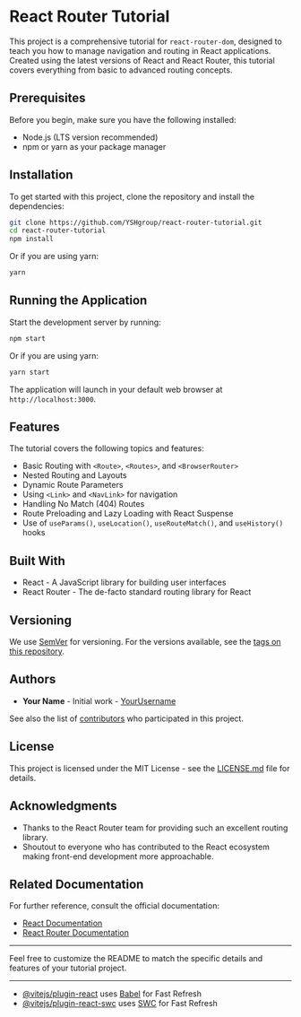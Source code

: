 # React Router Tutorial

This project is a comprehensive tutorial for `react-router-dom`, designed to teach you how to manage navigation and routing in React applications. Created using the latest versions of React and React Router, this tutorial covers everything from basic to advanced routing concepts.

## Prerequisites

Before you begin, make sure you have the following installed:

- Node.js (LTS version recommended)
- npm or yarn as your package manager

## Installation

To get started with this project, clone the repository and install the dependencies:

```sh
git clone https://github.com/YSHgroup/react-router-tutorial.git
cd react-router-tutorial
npm install
```

Or if you are using yarn:

```sh
yarn
```

## Running the Application

Start the development server by running:

```sh
npm start
```

Or if you are using yarn:

```sh
yarn start
```

The application will launch in your default web browser at `http://localhost:3000`.

## Features

The tutorial covers the following topics and features:

- Basic Routing with `<Route>`, `<Routes>`, and `<BrowserRouter>`
- Nested Routing and Layouts
- Dynamic Route Parameters
- Using `<Link>` and `<NavLink>` for navigation
- Handling No Match (404) Routes
- Route Preloading and Lazy Loading with React Suspense
- Use of `useParams()`, `useLocation()`, `useRouteMatch()`, and `useHistory()` hooks

## Built With

- React - A JavaScript library for building user interfaces
- React Router - The de-facto standard routing library for React

## Versioning

We use [SemVer](http://semver.org/) for versioning. For the versions available, see the [tags on this repository](https://github.com/YSHgroup/react-router-tutorial/tags).

## Authors

- **Your Name** - Initial work - [YourUsername](https://github.com/your-username)

See also the list of [contributors](https://github.com/your-username/react-router-tutorial/contributors) who participated in this project.

## License

This project is licensed under the MIT License - see the [LICENSE.md](LICENSE.md) file for details.

## Acknowledgments

- Thanks to the React Router team for providing such an excellent routing library.
- Shoutout to everyone who has contributed to the React ecosystem making front-end development more approachable.

## Related Documentation

For further reference, consult the official documentation:

- [React Documentation](https://reactjs.org/docs/getting-started.html)
- [React Router Documentation](https://reactrouter.com/en/main)

---

Feel free to customize the README to match the specific details and features of your tutorial project.

---

- [@vitejs/plugin-react](https://github.com/vitejs/vite-plugin-react/blob/main/packages/plugin-react/README.md) uses [Babel](https://babeljs.io/) for Fast Refresh
- [@vitejs/plugin-react-swc](https://github.com/vitejs/vite-plugin-react-swc) uses [SWC](https://swc.rs/) for Fast Refresh
